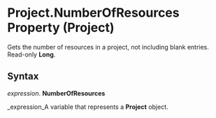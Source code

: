 
# Project.NumberOfResources Property (Project)

Gets the number of resources in a project, not including blank entries. Read-only  **Long**.


## Syntax

 _expression_. **NumberOfResources**

 _expression_A variable that represents a  **Project** object.

